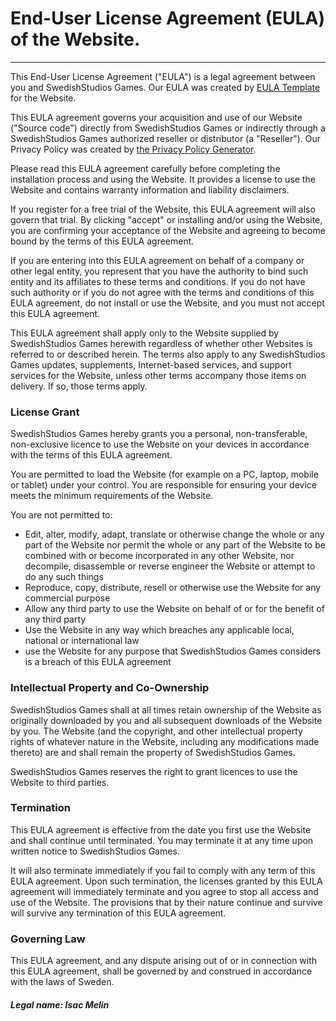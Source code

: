 # End-User License Agreement (EULA) of the Website.
--------------------------------------------

This End-User License Agreement ("EULA") is a legal agreement between you and SwedishStudios Games. Our EULA was created by [EULA Template](https://www.eulatemplate.com) for the Website.

This EULA agreement governs your acquisition and use of our Website ("Source code") directly from SwedishStudios Games or indirectly through a SwedishStudios Games authorized reseller or distributor (a "Reseller"). Our Privacy Policy was created by [the Privacy Policy Generator](https://www.generateprivacypolicy.com/).

Please read this EULA agreement carefully before completing the installation process and using the Website. It provides a license to use the Website and contains warranty information and liability disclaimers.

If you register for a free trial of the Website, this EULA agreement will also govern that trial. By clicking "accept" or installing and/or using the Website, you are confirming your acceptance of the Website and agreeing to become bound by the terms of this EULA agreement.

If you are entering into this EULA agreement on behalf of a company or other legal entity, you represent that you have the authority to bind such entity and its affiliates to these terms and conditions. If you do not have such authority or if you do not agree with the terms and conditions of this EULA agreement, do not install or use the Website, and you must not accept this EULA agreement.

This EULA agreement shall apply only to the Website supplied by SwedishStudios Games herewith regardless of whether other Websites is referred to or described herein. The terms also apply to any SwedishStudios Games updates, supplements, Internet-based services, and support services for the Website, unless other terms accompany those items on delivery. If so, those terms apply.

### License Grant

SwedishStudios Games hereby grants you a personal, non-transferable, non-exclusive licence to use the Website on your devices in accordance with the terms of this EULA agreement.

You are permitted to load the Website (for example on a PC, laptop, mobile or tablet) under your control. You are responsible for ensuring your device meets the minimum requirements of the Website.

You are not permitted to:

*   Edit, alter, modify, adapt, translate or otherwise change the whole or any part of the Website nor permit the whole or any part of the Website to be combined with or become incorporated in any other Website, nor decompile, disassemble or reverse engineer the Website or attempt to do any such things
*   Reproduce, copy, distribute, resell or otherwise use the Website for any commercial purpose
*   Allow any third party to use the Website on behalf of or for the benefit of any third party
*   Use the Website in any way which breaches any applicable local, national or international law
*   use the Website for any purpose that SwedishStudios Games considers is a breach of this EULA agreement

### Intellectual Property and Co-Ownership

SwedishStudios Games shall at all times retain ownership of the Website as originally downloaded by you and all subsequent downloads of the Website by you. The Website (and the copyright, and other intellectual property rights of whatever nature in the Website, including any modifications made thereto) are and shall remain the property of SwedishStudios Games.

SwedishStudios Games reserves the right to grant licences to use the Website to third parties.

### Termination

This EULA agreement is effective from the date you first use the Website and shall continue until terminated. You may terminate it at any time upon written notice to SwedishStudios Games.

It will also terminate immediately if you fail to comply with any term of this EULA agreement. Upon such termination, the licenses granted by this EULA agreement will immediately terminate and you agree to stop all access and use of the Website. The provisions that by their nature continue and survive will survive any termination of this EULA agreement.

### Governing Law

This EULA agreement, and any dispute arising out of or in connection with this EULA agreement, shall be governed by and construed in accordance with the laws of Sweden.


##### Legal name: Isac Melin
